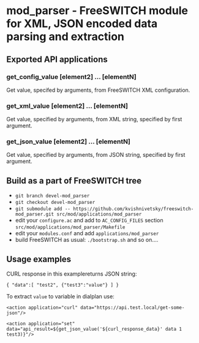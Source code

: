 # mod_parser - FreeSWITCH module for XML, JSON encoded data parsing and extraction

## Exported API applications

### get_config_value <element1> [element2] ... [elementN]

Get value, specifed by arguments, from FreeSWITCH XML configuration.

### get_xml_value <XML string> <element1> [element2] ... [elementN]

Get value, specified by arguments, from XML string, specified by first argument.

### get_json_value <JSON string> <element1> [element2] ... [elementN]

Get value, specified by arguments, from JSON string, specified by first argument.

## Build as a part of FreeSWITCH tree

+ `git branch devel-mod_parser`
+ `git checkout devel-mod_parser`
+ `git submodule add -- https://github.com/kvishnivetsky/freeswitch-mod_parser.git src/mod/applications/mod_parser`
+ edit your `configure.ac` and add to `AC_CONFIG_FILES` section `src/mod/applications/mod_parser/Makefile`
+ edit your `modules.conf` and add `applications/mod_parser`
+ build FreeSWITCH as usual: `./bootstrap.sh` and so on....

## Usage examples

CURL response in this examplereturns JSON string:

`
{
  "data":[
    "test2",
    {"test3":"value"}
    ]
}
`

To extract `value` to variable in dialplan use:

`<action application="curl" data="https://api.test.local/get-some-json"/>`

`<action application="set" data="api_result=${get_json_value('${curl_response_data}' data 1 test3)}"/>`
